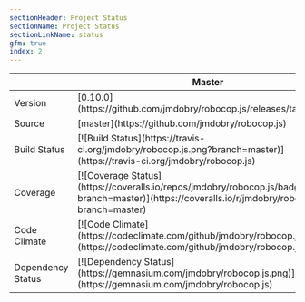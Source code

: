 ```yaml
---
sectionHeader: Project Status
sectionName: Project Status
sectionLinkName: status
gfm: true
index: 2
---
```

<table class="table">
<thead>
<tr>
<th></th>
<th>Master</th>
</tr>
</thead>
<tbody>
<tr>
<td>Version</td>
<td>[0.10.0](https://github.com/jmdobry/robocop.js/releases/tag/0.10.0)</td>
</tr>
<tr>
<td>Source</td>
<td>[master](https://github.com/jmdobry/robocop.js)</td>
</tr>
<tr>
<td>Build Status</td>
<td>[![Build Status](https://travis-ci.org/jmdobry/robocop.js.png?branch=master)](https://travis-ci.org/jmdobry/robocop.js)</td>
</tr>
<tr>
<td>Coverage</td>
<td>[![Coverage Status](https://coveralls.io/repos/jmdobry/robocop.js/badge.png?branch=master)](https://coveralls.io/r/jmdobry/robocop.js?branch=master)</td>
</tr>
<tr>
<td>Code Climate</td>
<td>[![Code Climate](https://codeclimate.com/github/jmdobry/robocop.js.png)](https://codeclimate.com/github/jmdobry/robocop.js)</td>
</tr>
<tr>
<td>Dependency Status</td>
<td>[![Dependency Status](https://gemnasium.com/jmdobry/robocop.js.png)](https://gemnasium.com/jmdobry/robocop.js)</td>
</tr>
</tbody>
</table>
